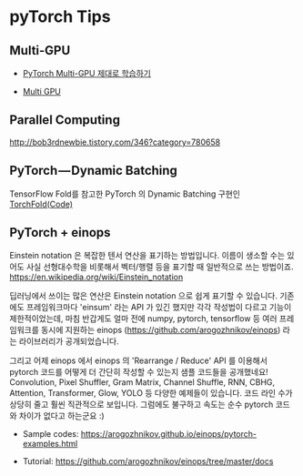 # pyTorch Tips 



## Multi-GPU

- [PyTorch Multi-GPU 제대로 학습하기](https://medium.com/daangn/pytorch-multi-gpu-%ED%95%99%EC%8A%B5-%EC%A0%9C%EB%8C%80%EB%A1%9C-%ED%95%98%EA%B8%B0-27270617936b)



- [Multi GPU](http://bob3rdnewbie.tistory.com/321?category=780658)


## Parallel Computing

http://bob3rdnewbie.tistory.com/346?category=780658


## PyTorch — Dynamic Batching

TensorFlow Fold를 참고한 PyTorch 의 Dynamic Batching 구현인 [TorchFold](https://medium.com/@ilblackdragon/pytorch-dynamic-batching-f4df3dbe09ef)[(Code)](https://github.com/nearai/pytorch-tools/blob/master/pytorch_tools/torchfold.py)


## PyTorch + einops

Einstein notation 은 복잡한 텐서 연산을 표기하는 방법입니다. 이름이 생소할 수는 있어도 사실 선형대수학을 비롯해서 벡터/행렬 등을 표기할 때 일반적으로 쓰는 방법이죠.
https://en.wikipedia.org/wiki/Einstein_notation

딥러닝에서 쓰이는 많은 연산은 Einstein notation 으로 쉽게 표기할 수 있습니다. 기존에도 프레임워크마다 'einsum' 라는 API 가 있긴 했지만 각각 작성법이 다르고 기능이 제한적이었는데, 마침 반갑게도 얼마 전에 numpy, pytorch, tensorflow 등 여러 프레임워크를 동시에 지원하는 einops (https://github.com/arogozhnikov/einops) 라는 라이브러리가 공개되었습니다.

그리고 어제 einops 에서 einops 의 'Rearrange / Reduce' API 를 이용해서 pytorch 코드를 어떻게 더 간단히 작성할 수 있는지 샘플 코드들을 공개했네요!
Convolution, Pixel Shuffler, Gram Matrix, Channel Shuffle, RNN, CBHG, Attention, Transformer, Glow, YOLO 등 다양한 예제들이 있습니다.
코드 라인 수가 상당히 줄고 훨씬 직관적으로 보입니다.
그럼에도 불구하고 속도는 순수 pytorch 코드와 차이가 없다고 하는군요 :)

* Sample codes: https://arogozhnikov.github.io/einops/pytorch-examples.html

* Tutorial: https://github.com/arogozhnikov/einops/tree/master/docs





